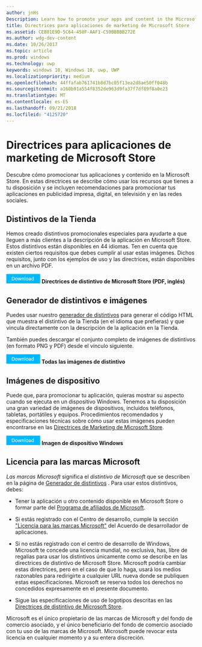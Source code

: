 ```yaml
---
author: jnHs
Description: Learn how to promote your apps and content in the Microsoft Store. These guidelines cover how to use the assets that are available to you, along with recommendations for promoting your apps in print, TV, social media and digital advertising.
title: Directrices para aplicaciones de marketing de Microsoft Store
ms.assetid: CEB81E9D-5C64-458F-AAF1-C59BBBBB272E
ms.author: wdg-dev-content
ms.date: 10/26/2017
ms.topic: article
ms.prod: windows
ms.technology: uwp
keywords: windows 10, Windows 10, uwp, UWP
ms.localizationpriority: medium
ms.openlocfilehash: 44ffafab761741b8d7bc05f13ea2d8ae50ff048b
ms.sourcegitcommit: a160b91a554f8352de963d9fa37f7df89f8a0e23
ms.translationtype: MT
ms.contentlocale: es-ES
ms.lasthandoff: 09/21/2018
ms.locfileid: "4125720"
---
```

# <a name="microsoft-store-marketing-guidelines-for-apps"></a>Directrices para aplicaciones de marketing de Microsoft Store

Descubre cómo promocionar tus aplicaciones y contenido en la Microsoft Store. En estas directrices se describe cómo usar los recursos que tienes a tu disposición y se incluyen recomendaciones para promocionar tus aplicaciones en publicidad impresa, digital, en televisión y en las redes sociales.

## <a name="store-badges"></a>Distintivos de la Tienda

Hemos creado distintivos promocionales especiales para ayudarte a que lleguen a más clientes a la descripción de la aplicación en Microsoft Store. Estos distintivos están disponibles en 44 idiomas. Ten en cuenta que existen ciertos requisitos que debes cumplir al usar estas imágenes. Dichos requisitos, junto con los ejemplos de uso y las directrices, están disponibles en un archivo PDF.

[ ![Botón Descargar](images/downloadbutton.png)](http://go.microsoft.com/fwlink/p/?LinkId=529769) **Directrices de distintivo de Microsoft Store (PDF, inglés)**


## <a name="badge-generator-and-images"></a>Generador de distintivos e imágenes

Puedes usar nuestro [generador de distintivos](http://go.microsoft.com/fwlink/p/?LinkID=534236) para generar el código HTML que muestra el distintivo de la Tienda (en el idioma que prefieras) y que vincula directamente con la descripción de la aplicación en la Tienda.

También puedes descargar el conjunto completo de imágenes de distintivos (en formato PNG y PDF) desde el vínculo siguiente.

[![Botón Descargar](images/downloadbutton.png)](http://go.microsoft.com/fwlink/p/?LinkId=529771) **Todas las imágenes de distintivo**


## <a name="device-images"></a>Imágenes de dispositivo

Puede que, para promocionar tu aplicación, quieras mostrar su aspecto cuando se ejecuta en un dispositivo Windows. Tenemos a tu disposición una gran variedad de imágenes de dispositivos, incluidos teléfonos, tabletas, portátiles y equipos. Procedimientos recomendados y especificaciones técnicas sobre cómo usar estas imágenes pueden encontrarse en las [Directrices de Marketing de Microsoft Store](http://go.microsoft.com/fwlink/p/?LinkId=529769).

[![Botón Descargar](images/downloadbutton.png)](https://go.microsoft.com/fwlink/p/?LinkId=533057) **Imagen de dispositivo Windows**

## <a name="license-to-microsoft-marks"></a>Licencia para las marcas Microsoft

*Las marcas Microsoft* significa el *distintivo de Microsoft* que se describen en la página de [Generador de distintivos](http://go.microsoft.com/fwlink/p/?LinkID=534236) . Para usar estos distintivos, debes:

-   Tener la aplicación u otro contenido disponible en Microsoft Store o formar parte del [Programa de afiliados de Microsoft](http://go.microsoft.com/fwlink/p/?LinkId=624463).

-   Si estás registrado con el Centro de desarrollo, cumple la sección ["Licencia para las marcas Microsoft"](https://docs.microsoft.com/legal/windows/agreements/app-developer-agreement#license_to_mark) del Acuerdo de desarrollador de aplicaciones.

-   Si no estás registrado con el centro de desarrollo de Windows, Microsoft te concede una licencia mundial, no exclusiva, has, libre de regalías para usar los distintivos únicamente como se describe en las directrices de distintivo de Microsoft Store. Microsoft podría cambiar estas directrices, pero en el caso de que lo haga, usará los medios razonables para redirigirte a cualquier URL nueva donde se publiquen estas especificaciones. Microsoft se reserva todos los derechos no concedidos expresamente en el presente documento.

-   Sigue las especificaciones de uso de logotipos descritas en las [Directrices de distintivo de Microsoft Store](http://go.microsoft.com/fwlink/p/?LinkId=529769).

Microsoft es el único propietario de las marcas de Microsoft y del fondo de comercio asociado, y el único beneficiario del fondo de comercio asociado con tu uso de las marcas de Microsoft. Microsoft puede revocar esta licencia en cualquier momento y a su entera discreción.

 

 




